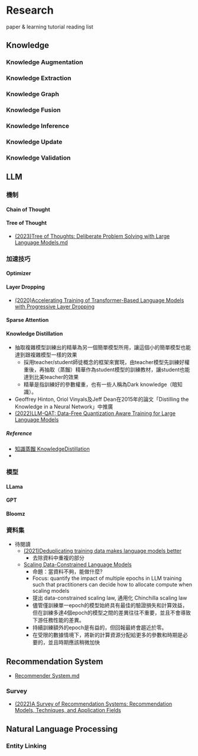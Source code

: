 # Research
paper &amp; learning tutorial reading list

## Knowledge 
### Knowledge Augmentation
### Knowledge Extraction
### Knowledge Graph
### Knowledge Fusion
### Knowledge Inference
### Knowledge Update
### Knowledge Validation

## LLM
### 機制
#### Chain of Thought

#### Tree of Thought
- [(2023)Tree of Thoughts: Deliberate Problem Solving with Large Language Models.md](https://github.com/TroisLiu/research/blob/master/Tree%20of%20Thoughts%3A%20Deliberate%20Problem%20Solving%20with%20Large%20Language%20Models.md)
### 加速技巧
#### Optimizer

#### Layer Dropping
- [(2020)Accelerating Training of Transformer-Based Language Models with Progressive Layer Dropping](https://github.com/TroisLiu/research/blob/master/Accelerating%20Training%20of%20Transformer-Based%20Language%20Models%20with%20Progressive%20Layer%20Dropping.md)
#### Sparse Attention

#### Knowledge Distillation
- 抽取複雜模型訓練出的精華為另一個簡單模型所用，讓這個小的簡單模型也能達到跟複雜模型一樣的效果
  -  採用teacher/student師徒概念的框架來實現，由teacher模型先訓練好權重後，再抽取（蒸餾）精華作為student模型的訓練教材，讓student也能達到比美teacher的效果
  -  精華是指訓練好的參數權重，也有一些人稱為Dark knowledge（暗知識）。   
-  Geoffrey Hinton, Oriol Vinyals及Jeff Dean在2015年的論文「Distilling the Knowledge in a Neural Network」中推廣
-  [(2022)LLM-QAT: Data-Free Quantization Aware Training for Large Language Models](https://github.com/TroisLiu/research/blob/master/LLM-QAT%3A%20Data-Free%20Quantization%20Aware%20Training%20for%20Large%20Language%20Models.md)
##### Reference
- [知識蒸餾 KnowledgeDistillation](https://chtseng.wordpress.com/2020/05/12/%E7%9F%A5%E8%AD%98%E8%92%B8%E9%A4%BE-knowledgedistillation/#:~:text=Knowledge%20Distillation%E4%B8%AD%E8%AD%AF%E7%82%BA,%E8%9B%BB%E8%AE%8A%E6%88%90%E7%82%BA%E7%BE%8E%E9%BA%97%E7%9A%84%E8%9D%B4%E8%9D%B6%EF%BC%8C%E3%80%82)
- 

### 模型
#### LLama
#### GPT
#### Bloomz

### 資料集
- 待閱讀
  - [(2021)Deduplicating training data makes language models better](https://arxiv.org/pdf/2107.06499.pdf)
    - 去除資料中重複的部分
  - [Scaling Data-Constrained Language Models](https://arxiv.org/pdf/2305.16264.pdf)
    - 命題：當資料不夠，能做什麼?
    - Focus: quantify the impact of multiple epochs in LLM training such that practitioners can decide how to allocate compute when scaling models
    - 提出 data-constrained scaling law, 通用化 Chinchilla scaling law
    - 儘管僅訓練單一epoch的模型始終具有最佳的驗證損失和計算效益，但在訓練多達4個epoch的模型之間的差異往往不重要，並且不會導致下游任務性能的差異。
    - 持續訓練額外的epoch是有益的，但回報最終會趨近於零。
    - 在受限的數據情境下，將新的計算資源分配給更多的參數和時期是必要的，並且時期應該稍微加快


## Recommendation System
- [Recommender System.md](https://github.com/TroisLiu/research/blob/master/Recommender%20System.md)
### Survey
- [(2022)A Survey of Recommendation Systems: Recommendation Models, Techniques, and Application Fields](https://github.com/TroisLiu/research/blob/master/A%20Survey%20of%20Recommendation%20Systems%3A%20Recommendation%20Models%2C%20Techniques%2C%20and%20Application%20Fields.md)

## Natural Language Processing
### Entity Linking

